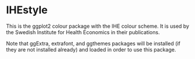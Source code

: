 # IHEstyle
This is the ggplot2 colour package with the IHE colour scheme. It is used by the Swedish Institute for Health Economics in their publications.

Note that ggExtra, extrafont, and ggthemes packages will be installed (if they are not installed already) and loaded in order to use this package.
